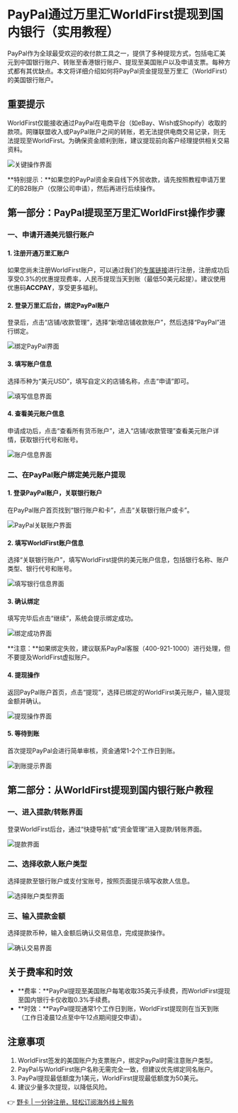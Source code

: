 # PayPal通过万里汇WorldFirst提现到国内银行（实用教程）

PayPal作为全球最受欢迎的收付款工具之一，提供了多种提现方式，包括电汇美元到中国银行账户、转账至香港银行账户、提现至美国账户以及申请支票。每种方式都有其优缺点。本文将详细介绍如何将PayPal资金提现至万里汇（WorldFirst）的美国银行账户。

## 重要提示
WorldFirst仅能接收通过PayPal在电商平台（如eBay、Wish或Shopify）收取的款项。网赚联盟收入或PayPal账户之间的转账，若无法提供电商交易记录，则无法提现至WorldFirst。为确保资金顺利到账，建议提现前向客户经理提供相关交易资料。

![关键操作界面](https://bbtdd.com/wp-content/uploads/img/610030572385747.webp)

**特别提示：**如果您的PayPal资金来自线下外贸收款，请先按照教程申请万里汇的B2B账户（仅限公司申请），然后再进行后续操作。

## 第一部分：PayPal提现至万里汇WorldFirst操作步骤

### 一、申请开通美元银行账户

#### 1. 注册开通万里汇账户
如果您尚未注册WorldFirst账户，可以通过我们的[专属链接](https://bbtdd.com/yeka)进行注册，注册成功后享受0.3%的优惠提现费率，人民币提现当天到账（最低50美元起提）。建议使用优惠码**ACCPAY**，享受更多福利。



#### 2. 登录万里汇后台，绑定PayPal账户
登录后，点击“店铺/收款管理”，选择“新增店铺收款账户”，然后选择“PayPal”进行绑定。

![绑定PayPal界面](https://bbtdd.com/wp-content/uploads/img/5889316326.webp)

#### 3. 填写账户信息
选择币种为“美元USD”，填写自定义的店铺名称，点击“申请”即可。

![填写信息界面](https://bbtdd.com/wp-content/uploads/img/839408609742559.webp)

#### 4. 查看美元账户信息
申请成功后，点击“查看所有货币账户”，进入“店铺/收款管理”查看美元账户详情，获取银行代号和账号。

![账户信息界面](https://bbtdd.com/wp-content/uploads/img/30471886.webp)

### 二、在PayPal账户绑定美元账户提现

#### 1. 登录PayPal账户，关联银行账户
在PayPal账户首页找到“银行账户和卡”，点击“关联银行账户或卡”。

![PayPal关联账户界面](https://bbtdd.com/wp-content/uploads/img/1867690164.webp)

#### 2. 填写WorldFirst账户信息
选择“关联银行账户”，填写WorldFirst提供的美元账户信息，包括银行名称、账户类型、银行代号和账号。

![填写银行信息界面](https://bbtdd.com/wp-content/uploads/img/707118452317.webp)

#### 3. 确认绑定
填写完毕后点击“继续”，系统会提示绑定成功。

![绑定成功界面](https://bbtdd.com/wp-content/uploads/img/37752758275.webp)

**注意：**如果绑定失败，建议联系PayPal客服（400-921-1000）进行处理，但不要提及WorldFirst虚拟账户。

#### 4. 提现操作
返回PayPal账户首页，点击“提现”，选择已绑定的WorldFirst美元账户，输入提现金额并确认。

![提现操作界面](https://bbtdd.com/wp-content/uploads/img/4647138021.webp)

#### 5. 等待到账
首次提现PayPal会进行简单审核，资金通常1-2个工作日到账。

![到账提示界面](https://bbtdd.com/wp-content/uploads/img/45665695657.webp)

## 第二部分：从WorldFirst提现到国内银行账户教程

### 一、进入提款/转账界面
登录WorldFirst后台，通过“快捷导航”或“资金管理”进入提款/转账界面。

![提款界面](https://bbtdd.com/wp-content/uploads/img/7281126964927.webp)

### 二、选择收款人账户类型
选择提款至银行账户或支付宝账号，按照页面提示填写收款人信息。

![选择账户类型界面](https://bbtdd.com/wp-content/uploads/img/17730394975.webp)

### 三、输入提款金额
选择提款币种，输入金额后确认交易信息，完成提款操作。

![确认交易界面](https://bbtdd.com/wp-content/uploads/img/143769269677974.webp)

## 关于费率和时效

- **费率：**PayPal提现至美国账户每笔收取35美元手续费，而WorldFirst提现至国内银行卡仅收取0.3%手续费。
- **时效：**PayPal提现通常1个工作日到账，WorldFirst提现则在当天到账（工作日凌晨12点至中午12点期间提交申请）。

## 注意事项

1. WorldFirst签发的美国账户为支票账户，绑定PayPal时需注意账户类型。
2. PayPal与WorldFirst账户名称无需完全一致，但建议优先绑定同名账户。
3. PayPal提现最低额度为1美元，WorldFirst提现最低额度为50美元。
4. 建议少量多次提现，以降低风险。

👉 [野卡 | 一分钟注册，轻松订阅海外线上服务](https://bbtdd.com/yeka)